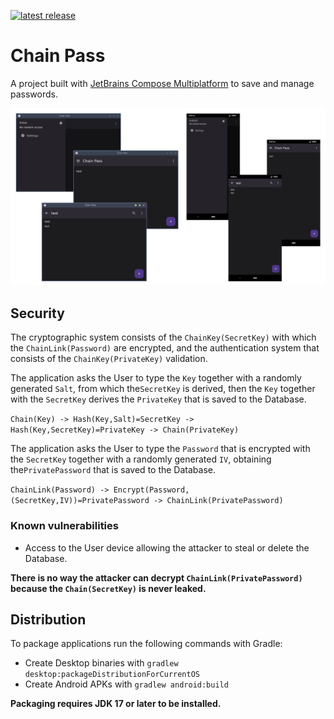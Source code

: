 [![latest release](https://img.shields.io/github/v/release/sunlandx/chain-pass?color=brightgreen&label=latest%20release)](https://github.com/sunlandx/chain-pass/releases/latest)

# Chain Pass

A project built with [JetBrains Compose Multiplatform](https://www.jetbrains.com/lp/compose-mpp/)
to save and manage passwords.

![](artwork/chain-pass-showcase.png)

## Security

The cryptographic system consists of the `ChainKey(SecretKey)` with which the `ChainLink(Password)` are encrypted, and 
the authentication system that consists of the `ChainKey(PrivateKey)` validation.

The application asks the User to type the `Key` together with a randomly generated `Salt`, from which the`SecretKey` is 
derived, then the `Key` together with the `SecretKey` derives the `PrivateKey` that is saved to the Database.

`Chain(Key) -> Hash(Key,Salt)=SecretKey -> Hash(Key,SecretKey)=PrivateKey -> Chain(PrivateKey)`

The application asks the User to type the `Password` that is encrypted with the `SecretKey` together with a randomly 
generated `IV`, obtaining the`PrivatePassword` that is saved to the Database.

`ChainLink(Password) -> Encrypt(Password,(SecretKey,IV))=PrivatePassword -> ChainLink(PrivatePassword)`

### Known vulnerabilities

- Access to the User device allowing the attacker to steal or delete the Database.

**There is no way the attacker can decrypt `ChainLink(PrivatePassword)` because the `Chain(SecretKey)` is never leaked.**

## Distribution

To package applications run the following commands with Gradle:

- Create Desktop binaries with `gradlew desktop:packageDistributionForCurrentOS`
- Create Android APKs with `gradlew android:build`

**Packaging requires JDK 17 or later to be installed.**
